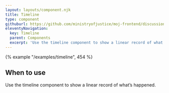 ```yaml
---
layout: layouts/component.njk
title: Timeline
type: component
githuburl: https://github.com/ministryofjustice/moj-frontend/discussions/716
eleventyNavigation:
  key: Timeline
  parent: Components
  excerpt: 'Use the timeline component to show a linear record of what’s happened.'
---
```


{% example "/examples/timeline", 454 %}

## When to use

Use the timeline component to show a linear record of what’s happened.
